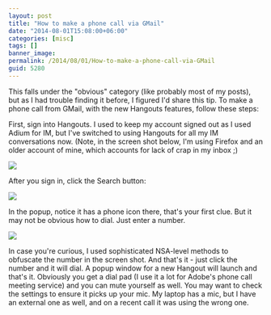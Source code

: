 ```yaml
---
layout: post
title: "How to make a phone call via GMail"
date: "2014-08-01T15:08:00+06:00"
categories: [misc]
tags: []
banner_image: 
permalink: /2014/08/01/How-to-make-a-phone-call-via-GMail
guid: 5280
---
```


<p>
This falls under the "obvious" category (like probably most of my posts), but as I had trouble finding it before, I figured I'd share this tip. To make a phone call from GMail, with the new Hangouts features, follow these steps:
</p>
<!--more-->
<p>
First, sign into Hangouts. I used to keep my account signed out as I used Adium for IM, but I've switched to using Hangouts for all my IM conversations now. (Note, in the screen shot below, I'm using Firefox and an older account of mine, which accounts for lack of crap in my inbox ;)
</p>

<p>
<img src="https://static.raymondcamden.com/images/ss15.png" />
</p>

<p>
After you sign in, click the Search button:
</p>

<p>
<img src="https://static.raymondcamden.com/images/ss24.png" />
</p>

<p>
In the popup, notice it has a phone icon there, that's your first clue. But it may not be obvious how to dial. Just enter a number.
</p>

<p>
<img src="https://static.raymondcamden.com/images/ss33.png" />
</p>

<p>
In case you're curious, I used sophisticated NSA-level methods to obfuscate the number in the screen shot. And that's it - just click the number and it will dial. A popup window for a new Hangout will launch and that's it. Obviously you get a dial pad (I use it a lot for Adobe's phone call meeting service) and you can mute yourself as well. You may want to check the settings to ensure it picks up your mic. My laptop has a mic, but I have an external one as well, and on a recent call it was using the wrong one.
</p>